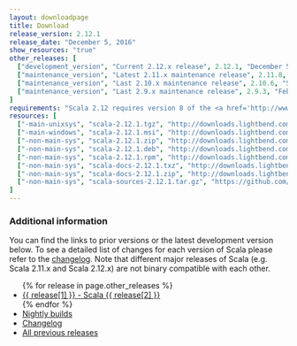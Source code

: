 ```yaml
---
layout: downloadpage
title: Download
release_version: 2.12.1
release_date: "December 5, 2016"
show_resources: "true"
other_releases: [
  ["development_version", "Current 2.12.x release", 2.12.1, "December 5, 2016"],
  ["maintenance_version", "Latest 2.11.x maintenance release", 2.11.8, "March 8, 2016"],
  ["maintenance_version", "Last 2.10.x maintenance release", 2.10.6, "September 18, 2015"],
  ["maintenance_version", "Last 2.9.x maintenance release", 2.9.3, "February 28, 2013"]
]
requirements: "Scala 2.12 requires version 8 of the <a href='http://www.java.com/'>Java platform</a>. Older Scala versions are compatible with Java 6 and up. Java 9 is not yet supported."
resources: [
  ["-main-unixsys", "scala-2.12.1.tgz", "http://downloads.lightbend.com/scala/2.12.1/scala-2.12.1.tgz", "Mac OS X, Unix, Cygwin", "18.79M"],
  ["-main-windows", "scala-2.12.1.msi", "http://downloads.lightbend.com/scala/2.12.1/scala-2.12.1.msi", "Windows (msi installer)", "125.84M"],
  ["-non-main-sys", "scala-2.12.1.zip", "http://downloads.lightbend.com/scala/2.12.1/scala-2.12.1.zip", "Windows", "18.83M"],
  ["-non-main-sys", "scala-2.12.1.deb", "http://downloads.lightbend.com/scala/2.12.1/scala-2.12.1.deb", "Debian", "144.65M"],
  ["-non-main-sys", "scala-2.12.1.rpm", "http://downloads.lightbend.com/scala/2.12.1/scala-2.12.1.rpm", "RPM package", "125.29M"],
  ["-non-main-sys", "scala-docs-2.12.1.txz", "http://downloads.lightbend.com/scala/2.12.1/scala-docs-2.12.1.txz", "API docs", "55.89M"],
  ["-non-main-sys", "scala-docs-2.12.1.zip", "http://downloads.lightbend.com/scala/2.12.1/scala-docs-2.12.1.zip", "API docs", "109.10M"],
  ["-non-main-sys", "scala-sources-2.12.1.tar.gz", "https://github.com/scala/scala/archive/v2.12.1.tar.gz", "Sources", "5.99M"]
]
---
```


<h3>Additional information</h3>

You can find the links to prior versions or the latest development version below.
To see a detailed list of changes for each version of Scala please refer to the <a href="{{ site.baseurl }}/download/changelog/">changelog</a>.
Note that different major releases of Scala (e.g. Scala 2.11.x and Scala 2.12.x) are not binary compatible with each other.

<ul>
  {% for release in page.other_releases %}
  <li><a href="/download/{{ release[2] }}.html">{{ release[1] }} - Scala {{ release[2] }}</a></li>
  {% endfor %}
  <li><a href="/files/archive/nightly/">Nightly builds</a></li>
  <li><a href="/download/changelog/">Changelog</a></li>
  <li><a href="/download/all/">All previous releases</a></li>
</ul>
